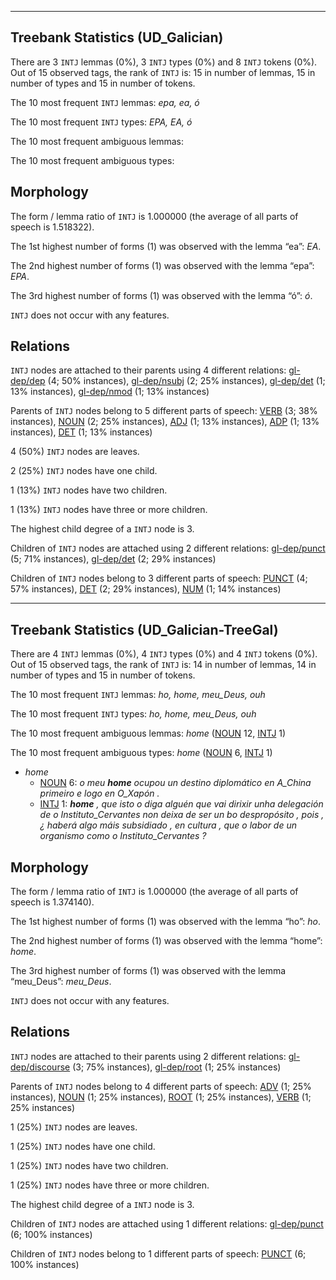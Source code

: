 

--------------------------------------------------------------------------------

## Treebank Statistics (UD_Galician)

There are 3 `INTJ` lemmas (0%), 3 `INTJ` types (0%) and 8 `INTJ` tokens (0%).
Out of 15 observed tags, the rank of `INTJ` is: 15 in number of lemmas, 15 in number of types and 15 in number of tokens.

The 10 most frequent `INTJ` lemmas: <em>epa, ea, ó</em>

The 10 most frequent `INTJ` types:  <em>EPA, EA, ó</em>

The 10 most frequent ambiguous lemmas: 

The 10 most frequent ambiguous types:  



## Morphology

The form / lemma ratio of `INTJ` is 1.000000 (the average of all parts of speech is 1.518322).

The 1st highest number of forms (1) was observed with the lemma “ea”: <em>EA</em>.

The 2nd highest number of forms (1) was observed with the lemma “epa”: <em>EPA</em>.

The 3rd highest number of forms (1) was observed with the lemma “ó”: <em>ó</em>.

`INTJ` does not occur with any features.


## Relations

`INTJ` nodes are attached to their parents using 4 different relations: [gl-dep/dep]() (4; 50% instances), [gl-dep/nsubj]() (2; 25% instances), [gl-dep/det]() (1; 13% instances), [gl-dep/nmod]() (1; 13% instances)

Parents of `INTJ` nodes belong to 5 different parts of speech: [VERB]() (3; 38% instances), [NOUN]() (2; 25% instances), [ADJ]() (1; 13% instances), [ADP]() (1; 13% instances), [DET]() (1; 13% instances)

4 (50%) `INTJ` nodes are leaves.

2 (25%) `INTJ` nodes have one child.

1 (13%) `INTJ` nodes have two children.

1 (13%) `INTJ` nodes have three or more children.

The highest child degree of a `INTJ` node is 3.

Children of `INTJ` nodes are attached using 2 different relations: [gl-dep/punct]() (5; 71% instances), [gl-dep/det]() (2; 29% instances)

Children of `INTJ` nodes belong to 3 different parts of speech: [PUNCT]() (4; 57% instances), [DET]() (2; 29% instances), [NUM]() (1; 14% instances)



--------------------------------------------------------------------------------

## Treebank Statistics (UD_Galician-TreeGal)

There are 4 `INTJ` lemmas (0%), 4 `INTJ` types (0%) and 4 `INTJ` tokens (0%).
Out of 15 observed tags, the rank of `INTJ` is: 14 in number of lemmas, 14 in number of types and 15 in number of tokens.

The 10 most frequent `INTJ` lemmas: <em>ho, home, meu_Deus, ouh</em>

The 10 most frequent `INTJ` types:  <em>ho, home, meu_Deus, ouh</em>

The 10 most frequent ambiguous lemmas: <em>home</em> ([NOUN]() 12, [INTJ]() 1)

The 10 most frequent ambiguous types:  <em>home</em> ([NOUN]() 6, [INTJ]() 1)


* <em>home</em>
  * [NOUN]() 6: <em>o meu <b>home</b> ocupou un destino diplomático en A_China primeiro e logo en O_Xapón .</em>
  * [INTJ]() 1: <em><b>home</b> , que isto o diga alguén que vai dirixir unha delegación de o Instituto_Cervantes non deixa de ser un bo despropósito , pois , ¿ haberá algo máis subsidiado , en cultura , que o labor de un organismo como o Instituto_Cervantes ?</em>

## Morphology

The form / lemma ratio of `INTJ` is 1.000000 (the average of all parts of speech is 1.374140).

The 1st highest number of forms (1) was observed with the lemma “ho”: <em>ho</em>.

The 2nd highest number of forms (1) was observed with the lemma “home”: <em>home</em>.

The 3rd highest number of forms (1) was observed with the lemma “meu_Deus”: <em>meu_Deus</em>.

`INTJ` does not occur with any features.


## Relations

`INTJ` nodes are attached to their parents using 2 different relations: [gl-dep/discourse]() (3; 75% instances), [gl-dep/root]() (1; 25% instances)

Parents of `INTJ` nodes belong to 4 different parts of speech: [ADV]() (1; 25% instances), [NOUN]() (1; 25% instances), [ROOT]() (1; 25% instances), [VERB]() (1; 25% instances)

1 (25%) `INTJ` nodes are leaves.

1 (25%) `INTJ` nodes have one child.

1 (25%) `INTJ` nodes have two children.

1 (25%) `INTJ` nodes have three or more children.

The highest child degree of a `INTJ` node is 3.

Children of `INTJ` nodes are attached using 1 different relations: [gl-dep/punct]() (6; 100% instances)

Children of `INTJ` nodes belong to 1 different parts of speech: [PUNCT]() (6; 100% instances)

